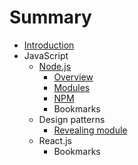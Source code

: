 # Summary

* [Introduction](README.md)
* JavaScript
   * [Node.js](nodejs.md)
       * [Overview](new.md)
       * [Modules](modules.md)
       * [NPM](npm.md)
       * Bookmarks
   * Design patterns
       * [Revealing module](revealing_module.md)
   * React.js
       * Bookmarks

